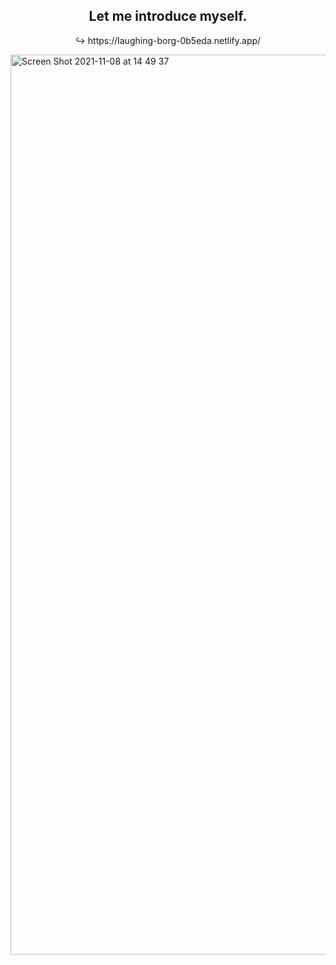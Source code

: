 <h2 align="center">Let me introduce myself. </h2>
<p align="center">↪  https://laughing-borg-0b5eda.netlify.app/ </p>
<img width="1440" alt="Screen Shot 2021-11-08 at 14 49 37" src="https://user-images.githubusercontent.com/82840886/140815996-044ee911-45e6-4598-8c4c-77e9f26a8571.png">
